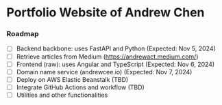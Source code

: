 # Portfolio Website of Andrew Chen 


### Roadmap
- [ ] Backend backbone: uses FastAPI and Python (Expected: Nov 5, 2024)
- [ ] Retrieve articles from Medium (https://andrewact.medium.com/) 
- [ ] Frontend (raw): uses Angular and TypeScript (Expected: Nov 6, 2024)
- [ ] Domain name service (andrewcee.io) (Expected: Nov 7, 2024)
- [ ] Deploy on AWS Elastic Beanstalk (TBD) 
- [ ] Integrate GitHub Actions and workflow (TBD)
- [ ] Utilities and other functionalities
